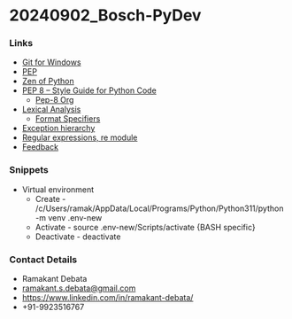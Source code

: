 # 20240902_Bosch-PyDev

### Links
* [Git for Windows](https://gitforwindows.org/)
* [PEP](https://peps.python.org/)
* [Zen of Python](https://peps.python.org/pep-0020/)
* [PEP 8 – Style Guide for Python Code](https://peps.python.org/pep-0008/)
    * [Pep-8 Org](https://pep8.org/)
* [Lexical Analysis](*https://docs.python.org/3/reference/lexical_analysis.html)
    * [Format Specifiers](https://docs.python.org/3/library/string.html#format-specification-mini-language)
* [Exception hierarchy](https://docs.python.org/3/library/exceptions.html#exception-hierarchy)
* [Regular expressions, re module](https://docs.python.org/3/library/re.html)
* [Feedback](https://forms.gle/36ZyxYVbxXoaK1bMA)

### Snippets
* Virtual environment
    * Create - /c/Users/ramak/AppData/Local/Programs/Python/Python311/python -m venv .env-new
    * Activate - source .env-new/Scripts/activate    {BASH specific}
    * Deactivate - deactivate

### Contact Details
* Ramakant Debata
* ramakant.s.debata@gmail.com
* https://www.linkedin.com/in/ramakant-debata/
* +91-9923516767

